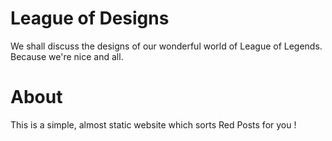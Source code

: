 # League of Designs
We shall discuss the designs of our wonderful world of League of Legends. Because we're nice and all.

# About

This is a simple, almost static website which sorts Red Posts for you !